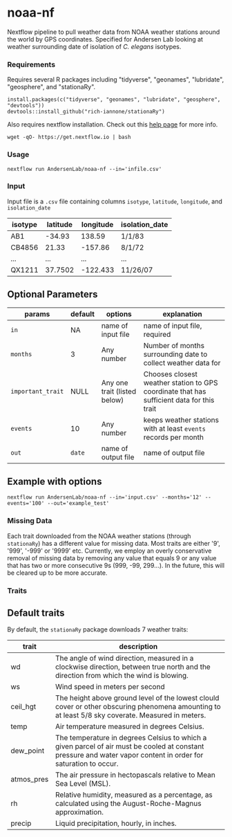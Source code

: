 # noaa-nf

Nextflow pipeline to pull weather data from NOAA weather stations around the world by GPS coordinates. Specified for Andersen Lab looking at weather surrounding date of isolation of *C. elegans* isotypes.

### Requirements
Requires several R packages including "tidyverse", "geonames", "lubridate", "geosphere", and "stationaRy".

```
install.packages(c("tidyverse", "geonames", "lubridate", "geosphere", "devtools"))
devtools::install_github("rich-iannone/stationaRy")
```

Also requires nextflow installation. Check out this [help page](https://www.nextflow.io/docs/latest/getstarted.html) for more info.
```
wget -qO- https://get.nextflow.io | bash
```

### Usage
```
nextflow run AndersenLab/noaa-nf --in='infile.csv'
```

### Input
Input file is a `.csv` file containing columns `isotype`, `latitude`, `longitude`, and `isolation_date`

| isotype | latitude | longitude | isolation_date |
| --- | --- | --- | --- |
| AB1 | -34.93 | 138.59 | 1/1/83 |
| CB4856 | 21.33 | -157.86 | 8/1/72 |
| ... | ... | ... | ... |
| QX1211 | 37.7502 | -122.433 | 11/26/07 |

## Optional Parameters
| params | default | options | explanation |
| --- | --- | --- | --- |
| `in` | NA | name of input file | name of input file, required |
| `months` | 3 | Any number | Number of months surrounding date to collect weather data for |
| `important_trait` | NULL | Any one trait (listed below) | Chooses closest weather station to GPS coordinate that has sufficient data for this trait |
| `events` | 10 | Any number | keeps weather stations with at least `events` records per month |
| `out` | `date` | name of output file | name of output file |

## Example with options
```
nextflow run AndersenLab/noaa-nf --in='input.csv' --months='12' --events='100' --out='example_test'
```

### Missing Data
Each trait downloaded from the NOAA weather stations (through `stationaRy`) has a different value for missing data. Most traits are either '9', '999', '-999' or '9999' etc. Currently, we employ an overly conservative removal of missing data by removing any value that equals 9 or any value that has two or more consecutive 9s (999, -99, 299...). In the future, this will be cleared up to be more accurate.

### Traits
## Default traits
By default, the `stationaRy` package downloads 7 weather traits:

| trait | description |
| --- | --- |
| wd | The angle of wind direction, measured in a clockwise direction, between true north and the direction from which the wind is blowing. |
| ws | Wind speed in meters per second |
| ceil_hgt | The height above ground level of the lowest clould cover or other obscuring phenomena amounting to at least 5/8 sky coverate. Measured in meters.  |
| temp | Air temperature measured in degrees Celsius. |
| dew_point | The temperature in degrees Celsius to which a given parcel of air must be cooled at constant pressure and water vapor content in order for saturation to occur. |
| atmos_pres | The air pressure in hectopascals relative to Mean Sea Level (MSL). |
| rh | Relative humidity, measured as a percentage, as calculated using the August-Roche-Magnus approximation. |
| precip | Liquid precipitation, hourly, in inches. |

